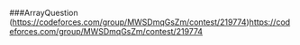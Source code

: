 ###ArrayQuestion
(https://codeforces.com/group/MWSDmqGsZm/contest/219774)https://codeforces.com/group/MWSDmqGsZm/contest/219774
